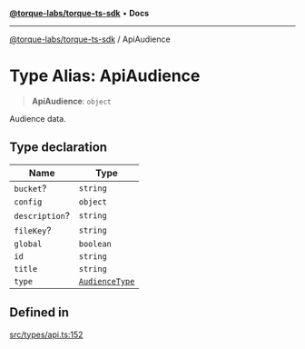 [**@torque-labs/torque-ts-sdk**](../README.md) • **Docs**

***

[@torque-labs/torque-ts-sdk](../globals.md) / ApiAudience

# Type Alias: ApiAudience

> **ApiAudience**: `object`

Audience data.

## Type declaration

| Name | Type |
| ------ | ------ |
| `bucket`? | `string` |
| `config` | `object` |
| `description`? | `string` |
| `fileKey`? | `string` |
| `global` | `boolean` |
| `id` | `string` |
| `title` | `string` |
| `type` | [`AudienceType`](../enumerations/AudienceType.md) |

## Defined in

[src/types/api.ts:152](https://github.com/torque-labs/torque-ts-sdk/blob/e34efdf278512e8a58bacdba966e9cd90b1db20a/src/types/api.ts#L152)
